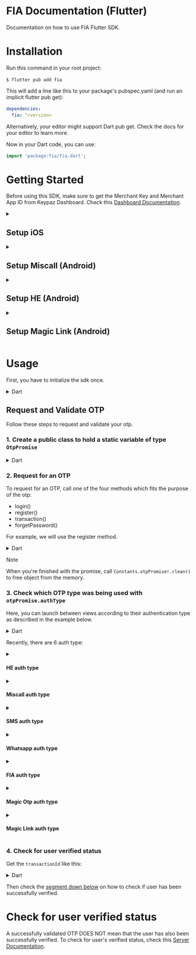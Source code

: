 # FIA Documentation (Flutter)

Documentation on how to use FIA Flutter SDK.

# Installation

Run this command in your root project:

`$ flutter pub add fia`

This will add a line like this to your package's pubspec.yaml (and run an implicit flutter pub get):

```yaml
dependencies:
  fia: ^<version>
```

Alternatively, your editor might support Dart pub get. Check the docs for your editor to learn more.

Now in your Dart code, you can use:

```dart
import 'package:fia/fia.dart';
```

# Getting Started

Before using this SDK, make sure to get the Merchant Key and Merchant App ID from Keypaz Dashboard. 
Check this [Dashboard Documentation](README.Dashboard.md#retrieve-your-merchant-key).

<details>
<summary><h2>Setup iOS</h2></summary>

In your XCode, add these capabilities in 'Signing & Capabilities':
1. App Groups (container `group.com.keypaz`)
2. iCloud (service `Key-value storage`)

![XCode Signing & Capabilities](images/xcode-signing-capabilities.png)

</details>

<details>
<summary><h2>Setup Miscall (Android)</h2></summary>

Miscall needs these two permissions:
- Manifest.permission.READ_PHONE_STATE
- Manifest.permission.READ_CALL_LOG

Add these lines in your android manifest file:
```xml
<uses-permission android:name="android.permission.READ_PHONE_STATE" />
<uses-permission android:name="android.permission.READ_CALL_LOG" />
```

Then request for runtime permissions like this:
<details>
<summary>Kotlin</summary>

 ```kotlin
val requiredPermissions = arrayOf(Manifest.permission.READ_PHONE_STATE, Manifest.permission.READ_CALL_LOG)
ActivityCompat.requestPermissions(this, requiredPermissions, 0)
```

</details>

</details>

<details>
<summary><h2>Setup HE (Android)</h2></summary>

Add this line in your android manifest file, in the `application` tag:
```xml
android:networkSecurityConfig="@xml/fia_network_security_rules"
```

### Example

```xml
<application
        android:allowBackup="true"
        android:icon="@mipmap/ic_launcher"
        android:label="@string/app_name"
        android:roundIcon="@mipmap/ic_launcher_round"
        android:supportsRtl="true"
        android:networkSecurityConfig="@xml/fia_network_security_rules">

	<!-- Your declared activity tags, service tags etc. -->
</application>
```

<details>
<summary>Already had a network security config rules in your app?</summary>

Then this is the configuration needed for FIA:

```xml
<?xml version="1.0" encoding="utf-8"?>
<network-security-config>

	<!-- other domain configurations... -->

	<domain-config cleartextTrafficPermitted="true">
		<domain includeSubdomains="true">verify.klikaman.online</domain>
		<domain includeSubdomains="true">api.fazpass.com</domain>
		<trust-anchors>
			<certificates src="system" />
			<certificates src="user" />
		</trust-anchors>
	</domain-config>
</network-security-config>
```
</details>

</details>

<details>
<summary><h2>Setup Magic Link (Android)</h2></summary>

Add this code in your android manifest file, inside the `application` tag:

```xml
<activity
    android:name="com.fazpass.fia.activities.magiclink.MagicLinkActivity"
    android:exported="true">
    <intent-filter android:autoVerify="true">
	<action android:name="android.intent.action.VIEW" />

	<category android:name="android.intent.category.DEFAULT" />
	<category android:name="android.intent.category.BROWSABLE" />

	<data
	    android:host="YOUR_DOMAIN"
	    android:scheme="https" />
    </intent-filter>
</activity>
```

Fill `YOUR_DOMAIN` with your website domain.

Then create a new file named `assetlinks.json` with this content:

```json
[
  {
    "relation": ["delegate_permission/common.handle_all_urls"],
    "target": {
      "namespace": "android_app",
      "package_name": "YOUR_PACKAGE_NAME",
      "sha256_cert_fingerprints": ["YOUR_SHA256_CERT_FINGERPRINT"]
    }
  }
]
```

Fill `YOUR_PACKAGE_NAME` with your app package name (example: `com.example.app`), 
`YOUR_SHA256_CERT_FINGERPRINT` with your app SHA256 certificate fingerprint.

<details>
<summary><h3>How to get your app SHA256 Certificate Fingerprint</h3></summary>

In `assetlinks.json`, sha256_cert_fingerprints is an array. You can add more than one certificate fingerprints in here.

1. Follow this [Android App Signing Documentation](https://developer.android.com/studio/publish/app-signing) up until you created a keystore
2. Run this command in your console to check your keystore (.jks or .keystore) information: `keytool -list -v -keystore MY_KEYSTORE.jks`
3. Enter your keystore password
4. Console will print out your keystore information. Copy the SHA256 certificate fingerprints value
5. Add the certificate fingerprint to the sha256_cert_fingerprints array
6. After you uploaded your app to Playstore, open [Google Play Console](https://play.google.com/console)
7. Navigate to your app > Test & Release > App Integrity > App Signing
8. Copy the SHA256 certificate fingerprints value
9. If the value is different from the first one, add the certificate fingerprint to the sha256_cert_fingerprints array

</details>

Then save the `assetlinks.json` file and serve it in your domain with this link: https://YOUR_DOMAIN.com/.well-known/assetlinks.json. Make sure:
1. It's available for public access
2. No Redirect
3. Content-Type is application/json

</details>

# Usage

First, you have to initialize the sdk once.

<details>
<summary>Dart</summary>
 
```dart
import 'package:fia/fia.dart';

// get instance
final fia = Fia();
// initialize
fia.initialize("MERCHANT_KEY", "MERCHANT_APP_ID");
```

</details>

## Request and Validate OTP

Follow these steps to request and validate your otp.

### 1. Create a public class to hold a static variable of type `OtpPromise`

<details>
<summary>Dart</summary>

```dart
class Constants {
	static OtpPromise? otpPromise;
}
```

</details>

### 2. Request for an OTP

To request for an OTP, call one of the four methods which fits the purpose of the otp:
- login()
- register()
- transaction()
- forgetPassword()

For example, we will use the register method.

<details>
<summary>Dart</summary>

```dart
final promise = await fia.otp().register("PHONE_NUMBER");
if (promise.hasException) {
  final error = promise.exception;
  // handle failed OTP request here...
  return;
}

Constants.otpPromise = promise;
```
 
</details>

> [!NOTE]
> When you're finished with the promise, call `Constants.otpPromise!.clean()` to free object from the memory.

### 3. Check which OTP type was being used with `otpPromise.authType`

Here, you can launch between views according to their authentication type as described in the example below.

<details>
<summary>Dart</summary>

```dart
    switch (Constants.otpPromise!.authType) {
      case OtpAuthType.he:
      	// Navigate view to HE view...
        break;
      case OtpAuthType.miscall:
      	// Navigate view to Miscall view...
        break;
      case OtpAuthType.sms:
      	// Navigate view to Message view...
        break;
      case OtpAuthType.fia:
      	// Navigate view to FIA view...
        break;
      case OtpAuthType.whatsapp:
      	// Navigate view to Whatsapp view...
        break;
      case OtpAuthType.magicOtp:
      	// Navigate view to Magic Otp view...
        break;
      case OtpAuthType.magicLink:
      	// Navigate view to Magic Link view...
        break;
      case OtpAuthType.voice:
      	// Navigate view to Voice view...
        break;
    }
```
 
</details>

Recently, there are 6 auth type:

<details>
<summary><h4>HE auth type</h4></summary>

HE (Header Enrichment) uses network to verify the user. User will not receive an OTP and does not need to input any OTP. Only available if user uses data carrier for internet.

To validate this auth type, call `validateHE()` method. 
First callback will be fired if there is an error. 
Second callback will be fired if validation has been successful.

<details>
<summary>Dart</summary>

```dart
try {
  await Constants.otpPromise!.validateHE();
  
  final transactionId = Constants.otpPromise!.transactionId;
  // with the transactionId, check for the user verified status here...
} catch (e) {
  // handle error here...
}
```
 
</details>

</details>

<details>
<summary><h4>Miscall auth type</h4></summary>

This OTP will call user's phone number.

User has to fill the last several digits of the caller's phone number. Digit count can be obtained with `digitCount` property. There is also a miscall listener method `listenToMiscall()` (ANDROID ONLY). See code snippet down below for example usage.

To validate this auth type, call `validate()` method and fill the inputted user OTP in the parameter.
First callback will be fired if there is an error.
Second callback will be fired if validation has been successful.

<details>
<summary>Dart</summary>

```dart
import 'dart:io' show Platform;

final digitCount = Constants.otpPromise!.digitCount;

try {
	String otp = "";
	if (Platform.isAndroid) {
		otp = await Constants.otpPromise!.listenToMiscall();
	} else {
		otp = "USER_INPUTTED_OTP";
	}
  await Constants.otpPromise!.validate(otp);
  
  final transactionId = Constants.otpPromise!.transactionId;
  // with the transactionId, check for the user verified status here...
} catch (e) {
  // handle error here...
}
```

</details>

</details>

<details>
<summary><h4>SMS auth type</h4></summary>

This OTP will send an SMS to user's phone number.

User has to fill the OTP sent to their SMS inbox. Digit count can be obtained with `digitCount` property.

To validate this auth type, call `validate()` method and fill the inputted user OTP in the parameter.
First callback will be fired if there is an error.
Second callback will be fired if validation has been successful.

<details>
<summary>Dart</summary>

```dart
final digitCount = Constants.otpPromise!.digitCount;

try {
  await Constants.otpPromise!.validate("USER_INPUTTED_OTP");
  
  final transactionId = Constants.otpPromise!.transactionId;
  // with the transactionId, check for the user verified status here...
} catch (e) {
  // handle error here...
}
```
 
</details>

</details>

<details>
<summary><h4>Whatsapp auth type</h4></summary>

This OTP will send a Whatsapp message to user's phone number.

User has to fill the OTP sent to their Whatsapp. Digit count can be obtained with `digitCount` property.

To validate this auth type, call `validate()` method and fill the inputted user OTP in the parameter.
First callback will be fired if there is an error.
Second callback will be fired if validation has been successful.

<details>
<summary>Dart</summary>

```dart
final digitCount = Constants.otpPromise!.digitCount;

try {
  await Constants.otpPromise!.validate("USER_INPUTTED_OTP");
  
  final transactionId = Constants.otpPromise!.transactionId;
  // with the transactionId, check for the user verified status here...
} catch (e) {
  // handle error here...
}
```
 
</details>

</details>

<details>
<summary><h4>FIA auth type</h4></summary>

It's the OTP Intelligence System. User will not receive an OTP and does not need to input any OTP.

This auth type does not need to be validated. Immediately check for user verified status.

</details>

<details>
<summary><h4>Magic Otp auth type</h4></summary>

User will be redirected to Whatsapp and required to send a prepared message to a specified phone number. 
Then user has to input the incoming OTP from their Whatsapp to your application.

With this auth type, call `launchWhatsappForMagicOtp()` method to launch Whatsapp.
First callback will be fired if there is an error when launching Whatsapp.
Second callback will be fired if Whatsapp launched successfully.

After Whatsapp has been launched successfully, you can validate the OTP using `validate()` method. 
Check [documentation](#whatsapp-auth-type) about Whatsapp auth type above.

<details>
<summary>Dart</summary>

```dart
try {
  await Constants.otpPromise!.launchWhatsappForMagicOtp();
  
	// show user a textfield to input the incoming OTP,
	// then call the validate Whatsapp method (Constants.otpPromise.validate())
} catch (e) {
  // handle error here...
}
```
 
</details>

</details>

<details>
<summary><h4>Magic Link auth type</h4></summary>

User will be redirected to Whatsapp and required to send a prepared message to a specified phone number. 
Then user has to click on the link from their Whatsapp.

With this auth type, call `launchWhatsappForMagicLink()` method to launch Whatsapp.
First callback will be fired if there is an error.
Second callback will be fired if validation has been successful.

<details>
<summary>Dart</summary>

```dart
try {
  await Constants.otpPromise!.launchWhatsappForMagicLink();
  
  final transactionId = Constants.otpPromise!.transactionId;
  // with the transactionId, check for the user verified status here...
} catch (e) {
  // handle error here...
}
```
 
</details>

</details>

### 4. Check for user verified status

Get the `transactionId` like this:

<details>
<summary>Dart</summary>

```dart
final transactionId = Constants.otpPromise!.transactionId;
```
 
</details>

Then check the [segment down below](#check-for-user-verified-status) on how to check if user has been successfully verified.

# Check for user verified status

A successfully validated OTP DOES NOT mean that the user has also been successfully verified. 
To check for user's verified status, check this [Server Documentation](README.Server.md#check-for-user-verified-status).
